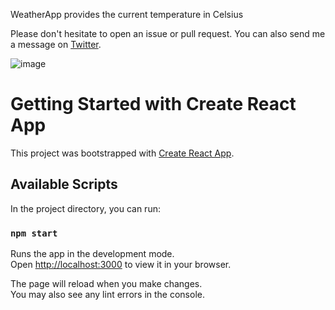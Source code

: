 WeatherApp provides the current temperature in Celsius

Please don't hesitate to open an issue or pull request. You can also send me a message on [Twitter](https://twitter.com/KhaoulaKhemiri).

![image](https://user-images.githubusercontent.com/99682033/161254976-f9a66aa3-640a-47fd-9e26-174c40f3002d.png)




# Getting Started with Create React App

This project was bootstrapped with [Create React App](https://github.com/facebook/create-react-app).

## Available Scripts

In the project directory, you can run:

### `npm start`

Runs the app in the development mode.\
Open [http://localhost:3000](http://localhost:3000) to view it in your browser.

The page will reload when you make changes.\
You may also see any lint errors in the console.

